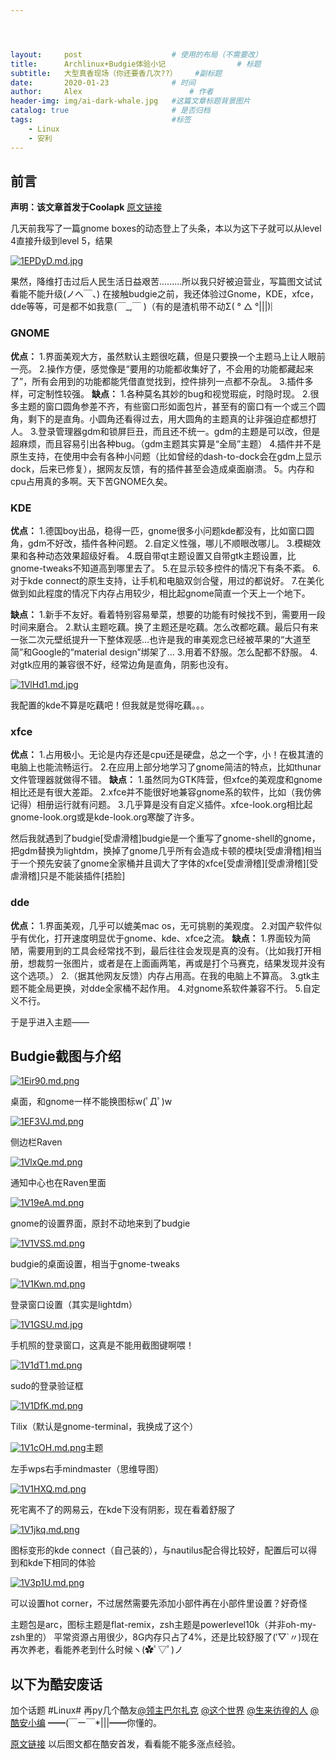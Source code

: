 ```yaml
---




layout:     post   				    # 使用的布局（不需要改）
title:      Archlinux+Budgie体验小记 				# 标题 
subtitle:   大型真香现场（你还要香几次??）    #副标题
date:       2020-01-23 				# 时间
author:     Alex 						# 作者
header-img: img/ai-dark-whale.jpg 	#这篇文章标题背景图片
catalog: true 						# 是否归档
tags:								#标签
    - Linux
    - 安利
---
```


## 前言

**声明：该文章首发于Coolapk** [原文链接](https://www.coolapk.com/feed/16030672?shareKey=Nzg5NjNkYTA3MmMwNWUyOTg3MWU~&shareUid=1340820&shareFrom=com.coolapk.market_10.0.1) 

几天前我写了一篇gnome boxes的动态登上了头条，本以为这下子就可以从level 4直接升级到level 5，结果

[![1EPDyD.md.jpg](https://s2.ax1x.com/2020/01/22/1EPDyD.md.jpg)](https://imgchr.com/i/1EPDyD)

果然，降维打击过后人民生活日益艰苦.........所以我只好被迫营业，写篇图文试试看能不能升级(ノへ￣、)
在接触budgie之前，我还体验过Gnome，KDE，xfce，dde等等，可是都不如我意(￣_,￣ )（有的是渣机带不动Σ( ° △ °|||)︴

### GNOME

**优点：**
1.界面美观大方，虽然默认主题很吃藕，但是只要换一个主题马上让人眼前一亮。
2.操作方便，感觉像是“要用的功能都收集好了，不会用的功能都藏起来了”，所有会用到的功能都能凭借直觉找到，控件排列一点都不杂乱。
3.插件多样，可定制性较强。
**缺点：**
1.各种莫名其妙的bug和视觉瑕疵，时隐时现。
2.很多主题的窗口圆角参差不齐，有些窗口形如面包片，甚至有的窗口有一个或三个圆角，剩下的是直角。小圆角还看得过去，用大圆角的主题真的让非强迫症都想打人。
3.登录管理器gdm和锁屏巨丑，而且还不统一。gdm的主题是可以改，但是超麻烦，而且容易引出各种bug。（gdm主题其实算是“全局”主题）
4.插件并不是原生支持，在使用中会有各种小问题（比如曾经的dash-to-dock会在gdm上显示dock，后来已修复），据网友反馈，有的插件甚至会造成桌面崩溃。
5。内存和cpu占用真的多啊。天下苦GNOME久矣。

### KDE

**优点：**
1.德国boy出品，稳得一匹，gnome很多小问题kde都没有，比如窗口圆角，gdm不好改，插件各种问题。
2.自定义性强，哪儿不顺眼改哪儿。
3.模糊效果和各种动态效果超级好看。
4.既自带qt主题设置又自带gtk主题设置，比gnome-tweaks不知道高到哪里去了。
5.在显示较多控件的情况下有条不紊。
6.对于kde connect的原生支持，让手机和电脑双剑合璧，用过的都说好。
7.在美化做到如此程度的情况下内存占用较少，相比起gnome简直一个天上一个地下。

**缺点：**
1.新手不友好。看着特别容易晕菜，想要的功能有时候找不到，需要用一段时间来磨合。
2.默认主题吃藕。换了主题还是吃藕。怎么改都吃藕。最后只有来一张二次元壁纸提升一下整体观感...也许是我的审美观念已经被苹果的“大道至简”和Google的“material design”绑架了...
3.用着不舒服。怎么配都不舒服。
4.对gtk应用的兼容很不好，经常边角是直角，阴影也没有。

[![1VlHd1.md.jpg](https://s2.ax1x.com/2020/01/23/1VlHd1.md.jpg)](https://imgchr.com/i/1VlHd1)

我配置的kde不算是吃藕吧！但我就是觉得吃藕。。。

### xfce

**优点：**
1.占用极小。无论是内存还是cpu还是硬盘，总之一个字，小！在极其渣的电脑上也能流畅运行。
2.在应用上部分地学习了gnome简洁的特点，比如thunar文件管理器就做得不错。
**缺点：**
1.虽然同为GTK阵营，但xfce的美观度和gnome相比还是有很大差距。
2.xfce并不能很好地兼容gnome系的软件，比如（我仿佛记得）相册运行就有问题。
3.几乎算是没有自定义插件。xfce-look.org相比起gnome-look.org或是kde-look.org寒酸了许多。

然后我就遇到了budgie[受虐滑稽]budgie是一个重写了gnome-shell的gnome，把gdm替换为lightdm，换掉了gnome几乎所有会造成卡顿的模块[受虐滑稽]相当于一个预先安装了gnome全家桶并且调大了字体的xfce[受虐滑稽][受虐滑稽][受虐滑稽]只是不能装插件[捂脸]

### dde

**优点：**
1.界面美观，几乎可以媲美mac os，无可挑剔的美观度。
2.对国产软件似乎有优化，打开速度明显优于gnome、kde、xfce之流。
**缺点：**
1.界面较为简陋，需要用到的工具会经常找不到，最后往往会发现是真的没有。（比如我打开相册，想裁剪一张图片，或者是在上面画两笔，再或是打个马赛克，结果发现并没有这个选项。）
2.（据其他网友反馈）内存占用高。在我的电脑上不算高。
3.gtk主题不能全局更换，对dde全家桶不起作用。
4.对gnome系软件兼容不行。
5.自定义不行。

于是乎进入主题——

## Budgie截图与介绍

[![1Eir90.md.png](https://s2.ax1x.com/2020/01/22/1Eir90.md.png)](https://imgchr.com/i/1Eir90)

桌面，和gnome一样不能换图标w(ﾟДﾟ)w

[![1EF3VJ.md.png](https://s2.ax1x.com/2020/01/22/1EF3VJ.md.png)](https://imgchr.com/i/1EF3VJ)

侧边栏Raven

[![1VlxQe.md.png](https://s2.ax1x.com/2020/01/23/1VlxQe.md.png)](https://imgchr.com/i/1VlxQe)

通知中心也在Raven里面

[![1V19eA.md.png](https://s2.ax1x.com/2020/01/23/1V19eA.md.png)](https://imgchr.com/i/1V19eA)

gnome的设置界面，原封不动地来到了budgie

[![1V1VSS.md.png](https://s2.ax1x.com/2020/01/23/1V1VSS.md.png)](https://imgchr.com/i/1V1VSS)

budgie的桌面设置，相当于gnome-tweaks



[![1V1Kwn.md.png](https://s2.ax1x.com/2020/01/23/1V1Kwn.md.png)](https://imgchr.com/i/1V1Kwn)

登录窗口设置（其实是lightdm）

[![1V1GSU.md.jpg](https://s2.ax1x.com/2020/01/23/1V1GSU.md.jpg)](https://imgchr.com/i/1V1GSU)

手机照的登录窗口，这真是不能用截图键啊喂！

[![1V1dT1.md.png](https://s2.ax1x.com/2020/01/23/1V1dT1.md.png)](https://imgchr.com/i/1V1dT1)

sudo的登录验证框



[![1V1DfK.md.png](https://s2.ax1x.com/2020/01/23/1V1DfK.md.png)](https://imgchr.com/i/1V1DfK)

Tilix（默认是gnome-terminal，我换成了这个）

[![1V1cOH.md.png](https://s2.ax1x.com/2020/01/23/1V1cOH.md.png)](https://imgchr.com/i/1V1cOH)主题

左手wps右手mindmaster（思维导图）

[![1V1HXQ.md.png](https://s2.ax1x.com/2020/01/23/1V1HXQ.md.png)](https://imgchr.com/i/1V1HXQ)

死宅离不了的网易云，在kde下没有阴影，现在看着舒服了

[![1V1jkq.md.png](https://s2.ax1x.com/2020/01/23/1V1jkq.md.png)](https://imgchr.com/i/1V1jkq)

图标变形的kde connect（自己装的），与nautilus配合得比较好，配置后可以得到和kde下相同的体验

[![1V3p1U.md.png](https://s2.ax1x.com/2020/01/23/1V3p1U.md.png)](https://imgchr.com/i/1V3p1U)

可以设置hot corner，不过居然需要先添加小部件再在小部件里设置？好奇怪

主题包是arc，图标主题是flat-remix，zsh主题是powerlevel10k（并非oh-my-zsh里的）
平常资源占用很少，8G内存只占了4%，还是比较舒服了(′▽`〃)现在再次养老，看能养老到什么时候ヽ(✿ﾟ▽ﾟ)ノ

## 以下为酷安废话

加个话题 #Linux# 
再py几个酷友[@领主巴尔扎克](http://www.coolapk.com/u/1257621) [@这个世界](http://www.coolapk.com/u/655105) [@生来彷徨的人](https://codedreamz.github.io) 
[@酷安小编](http://www.coolapk.com/u/12202) ━━(￣ー￣*|||━━你懂的。

[原文链接](https://www.coolapk.com/feed/16030672?shareKey=Nzg5NjNkYTA3MmMwNWUyOTg3MWU~&shareUid=1340820&shareFrom=com.coolapk.market_10.0.1) 以后图文都在酷安首发，看看能不能多涨点经验。